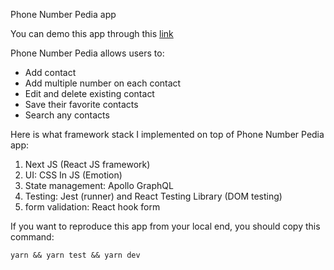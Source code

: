 Phone Number Pedia app 

You can demo this app through this [link](https://phone-number-pedia.vercel.app/)

Phone Number Pedia allows users to:
- Add contact
- Add multiple number on each contact
- Edit and delete existing contact
- Save their favorite contacts
- Search any contacts


Here is what framework stack I implemented on top of Phone Number Pedia app:
1. Next JS (React JS framework)
2. UI: CSS In JS (Emotion)
3. State management: Apollo GraphQL
4. Testing: Jest (runner) and React Testing Library (DOM testing)
5. form validation: React hook form


If you want to reproduce this app from your local end, you should copy this command:
```
yarn && yarn test && yarn dev
```
